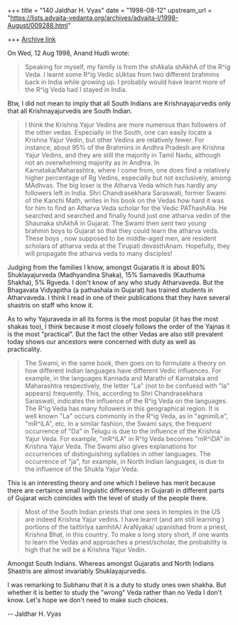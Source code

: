 +++
title = "140 Jaldhar H. Vyas"
date = "1998-08-12"
upstream_url = "https://lists.advaita-vedanta.org/archives/advaita-l/1998-August/009288.html"

+++
[Archive link](https://lists.advaita-vedanta.org/archives/advaita-l/1998-August/009288.html)

On Wed, 12 Aug 1998, Anand Hudli wrote:

>  Speaking for myself, my family is from the shAkala shAkhA of the
>  R^ig Veda. I learnt some R^ig Vedic sUktas from two different
>   brahmins back in India while growing up. I probably would have
>  learnt more of the R^ig Veda had I stayed in India.

Btw, I did not mean to imply that all South Indians are Krishnayajurvedis
only that all Krishnayajurvedis are South Indian.

>
>  I think the Krishna Yajur Vedins are more numerous than followers
>  of the other vedas. Especially in the South, one can easily locate
>  a Krishna Yajur Vedin, but other Vedins are relatively fewer. For
>  instance, about 95% of the Brahmins in Andhra Pradesh are Krishna
>  Yajur Vedins, and they are still the majority in Tamil Nadu, although
>  not an overwhelming majority as in Andhra. In Karnataka/Maharashtra,
>  where I come from, one does find a relatively higher percentage of
>  Rg Vedins, especially but not exclusively, among MAdhvas. The big
>  loser is the Atharva Veda which has hardly any followers left in
>  India. Shri Chandrasekhara Saraswati, former Swami of the Kanchi
>  Math, writes in his book on the Vedas how hard it was for him to
>  find an Atharva Veda scholar for the Vedic PAThashAla. He searched
>  and searched and finally found just one atharva vedin of the
>  Shaunaka shAkhA in Gujarat. The Swami then sent two young brahmin
>  boys to Gujarat so that they could learn the atharva veda. These
>  boys , now supposed to be middle-aged men,  are resident scholars
>  of atharva veda at the Tirupati devasthAnam. Hopefully, they will
>  propagate the atharva veda to many disciples!
>

Judging from the families I know, amongst Gujaratis it is about 80%
Shuklayajurveda (Madhyandina Shaka), 15% Samavedis (Kauthuma Shakha), 5%
Rgveda. I don't know of any who study Atharvaveda.  But the Bhagavata
Vidyapitha (a pathashala in Gujarat)  has trained students in Atharvaveda.
I think I read in one of their publications that they have several
shastris on staff who know it.

As to why Yajuraveda in all its forms is the most popular (it has the most
shakas too), I think because it most closely follows the order of the
Yajnas it is the most "practical".  But the fact the other Vedas are also
still prevalent today shows our ancestors were concerned with duty as well
as practicality.

> The Swami, in the same book, then goes on to formulate a theory
>  on how different Indian languages have different Vedic influences.
>  For example, in the languages Kannada and Marathi of Karnataka and
>  Maharashtra respectively, the letter "La" (not to be confuesd with
>  "la" appears) frequently. This, according to Shri Chandrasekhara
>  Saraswati, indicates the influence of the R^ig Veda on the languages.
>  The R^ig Veda has many followers in this geographical region.
>  It is well known "La" occurs commonly in the R^ig Veda, as in
>  "agnimILe", "mR^iLA", etc. In a similar fashion, the Swami says,
>  the frequent occurrence of "Da" in Telugu is due to the influence
>  of the Krishna Yajur Veda. For example, "mR^iLA" in R^Ig Veda becomes
>  "mR^iDA" in Krishna Yajur Veda. The Swami also gives explanations
>  for  occurrences of distinguishing syllables in other languages.
>  The occurrence of "ja", for example, in North Indian languages,
>  is due to the influence of the Shukla Yajur Veda.

This is an interesting theory and one which I believe has merit because
there are certaince small linguistic differences in Gujarati in
different parts of Gujarat wich coincides with the level of study of the
people there.

>  Most of the South Indian priests that one sees in temples in the US
>  are indeed Krishna Yajur vedins. I have learnt (and am still learning
>  ) portions of the taittirIya samhitA/ AraNyaka/ upanishad from a
>  priest, Krishna Bhat, in this country.
>  To make a long story short, if one wants to learn the Vedas and
>  approaches a priest/scholar, the probability is high that he will be
>  a Krishna Yajur Vedin.
>

Amongst South Indians.  Whereas amongst Gujaratis and North Indians
Shastris are almost invariably Shuklayajurvedis.

I was remarking to Subhanu that it is a duty to study ones own shakha.
But whether it is better to study the "wrong" Veda rather than no Veda I
don't know.  Let's hope we don't need to make such choices.

--
Jaldhar H. Vyas <jaldhar at braincells.com>

